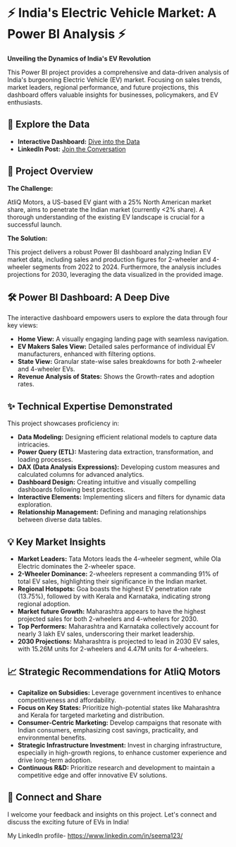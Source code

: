 # ⚡️ India's Electric Vehicle Market: A Power BI Analysis ⚡️

**Unveiling the Dynamics of India's EV Revolution**

This Power BI project provides a comprehensive and data-driven analysis of India's burgeoning Electric Vehicle (EV) market.  Focusing on sales trends, market leaders, regional performance, and future projections, this dashboard offers valuable insights for businesses, policymakers, and EV enthusiasts.

## 🚀 Explore the Data

* **Interactive Dashboard:** [Dive into the Data](https://app.powerbi.com/reportEmbed?reportId=be8b6043-3e35-48f9-9885-be24ea8a14f3&autoAuth=true&ctid=c6e549b3-5f45-4032-aae9-d4244dc5b2c4)
* **LinkedIn Post:** [Join the Conversation](https://www.linkedin.com/posts/seema123_codebasics-dhaval-hemanand-activity-7298307379278831618-KY4Q?utm_source=share&utm_medium=member_desktop&rcm=ACoAABbHMhIBEiKOQp2Fk2gaBSCjwfPwM65Z0rQ)

## 🎯 Project Overview

**The Challenge:**

AtliQ Motors, a US-based EV giant with a 25% North American market share, aims to penetrate the Indian market (currently <2% share).  A thorough understanding of the existing EV landscape is crucial for a successful launch.

**The Solution:**

This project delivers a robust Power BI dashboard analyzing Indian EV market data, including sales and production figures for 2-wheeler and 4-wheeler segments from 2022 to 2024.  Furthermore, the analysis includes projections for 2030, leveraging the data visualized in the provided image.

## 🛠️ Power BI Dashboard: A Deep Dive

The interactive dashboard empowers users to explore the data through four key views:

* **Home View:**  A visually engaging landing page with seamless navigation.
* **EV Makers Sales View:**  Detailed sales performance of individual EV manufacturers, enhanced with filtering options.
* **State View:**  Granular state-wise sales breakdowns for both 2-wheeler and 4-wheeler EVs.
* **Revenue Analysis of States:**  Shows the Growth-rates and adoption rates.

## ✨ Technical Expertise Demonstrated

This project showcases proficiency in:

* **Data Modeling:**  Designing efficient relational models to capture data intricacies.
* **Power Query (ETL):**  Mastering data extraction, transformation, and loading processes.
* **DAX (Data Analysis Expressions):**  Developing custom measures and calculated columns for advanced analytics.
* **Dashboard Design:**  Creating intuitive and visually compelling dashboards following best practices.
* **Interactive Elements:**  Implementing slicers and filters for dynamic data exploration.
* **Relationship Management:**  Defining and managing relationships between diverse data tables.

## 💡 Key Market Insights

* **Market Leaders:** Tata Motors leads the 4-wheeler segment, while Ola Electric dominates the 2-wheeler space.
* **2-Wheeler Dominance:** 2-wheelers represent a commanding 91% of total EV sales, highlighting their significance in the Indian market.
* **Regional Hotspots:** Goa boasts the highest EV penetration rate (13.75%), followed by with Kerala and Karnataka, indicating strong regional adoption.
* **Market future Growth:** Maharashtra appears to have the highest projected sales for both 2-wheelers and 4-wheelers for 2030.
* **Top Performers:** Maharashtra and Karnataka collectively account for nearly 3 lakh EV sales, underscoring their market leadership.
* **2030 Projections:**  Maharashtra is projected to lead in 2030 EV sales, with 15.26M units for 2-wheelers and 4.47M units for 4-wheelers. 

## 📈 Strategic Recommendations for AtliQ Motors

* **Capitalize on Subsidies:**  Leverage government incentives to enhance competitiveness and affordability.
* **Focus on Key States:**  Prioritize high-potential states like Maharashtra and Kerala for targeted marketing and distribution.
* **Consumer-Centric Marketing:**  Develop campaigns that resonate with Indian consumers, emphasizing cost savings, practicality, and environmental benefits.
* **Strategic Infrastructure Investment:**  Invest in charging infrastructure, especially in high-growth regions, to enhance customer experience and drive long-term adoption.
* **Continuous R&D:**  Prioritize research and development to maintain a competitive edge and offer innovative EV solutions.

## 🙏 Connect and Share

I welcome your feedback and insights on this project. Let's connect and discuss the exciting future of EVs in India!

My LinkedIn profile- https://www.linkedin.com/in/seema123/
